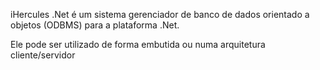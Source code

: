 iHercules .Net é um sistema gerenciador de banco de dados orientado a objetos (ODBMS) para a plataforma .Net.

Ele pode ser utilizado de forma embutida ou numa arquitetura cliente/servidor
